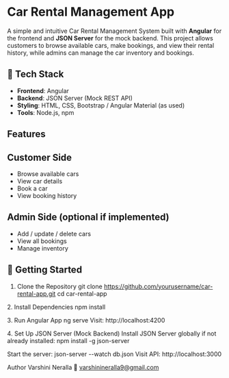 # Car Rental Management App

A simple and intuitive Car Rental Management System built with **Angular** for the frontend and **JSON Server** for the mock backend. This project allows customers to browse available cars, make bookings, and view their rental history, while admins can manage the car inventory and bookings.


## 🔧 Tech Stack

- **Frontend**: Angular
- **Backend**: JSON Server (Mock REST API)
- **Styling**: HTML, CSS, Bootstrap / Angular Material (as used)
- **Tools**: Node.js, npm


## Features

## Customer Side
- Browse available cars
- View car details
- Book a car
- View booking history

## Admin Side (optional if implemented)
- Add / update / delete cars
- View all bookings
- Manage inventory


## 🚀 Getting Started

1. Clone the Repository
git clone https://github.com/yourusername/car-rental-app.git
cd car-rental-app

2️. Install Dependencies
npm install

3️. Run Angular App
ng serve
Visit: http://localhost:4200

4️. Set Up JSON Server (Mock Backend)
Install JSON Server globally if not already installed:
npm install -g json-server

Start the server:
json-server --watch db.json
Visit API: http://localhost:3000

Author
Varshini Neralla
📧 varshinineralla9@gmail.com
